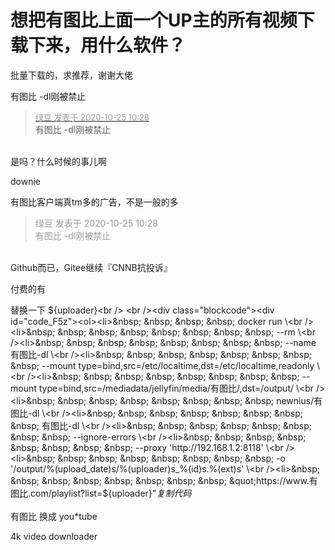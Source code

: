 # 想把有图比上面一个UP主的所有视频下载下来，用什么软件？


批量下载的，求推荐，谢谢大佬

有图比 -dl刚被禁止

<div class="quote"><blockquote><font size="2"><a href="https://www.hostloc.com/forum.php?mod=redirect&amp;goto=findpost&amp;pid=9348926&amp;ptid=758198" target="_blank"><font color="#999999">绿豆 发表于 2020-10-25 10:28</font></a></font><br />
有图比 -dl刚被禁止</blockquote></div><br />
是吗？什么时候的事儿啊

downie

<img src="static/image/smiley/default/sweat.gif" smilieid="10" border="0" alt="" />有图比客户端真tm多的广告，不是一般的多 

<div class="quote"><blockquote><font color="#999999">绿豆 发表于 2020-10-25 10:28</font><br />
<font color="#999999">有图比 -dl刚被禁止</font></blockquote></div><br />
Github而已，Gitee继续『CNNB抗投诉』

付费的有

替换一下 ${uploader}<br />
<br /><div class="blockcode"><div id="code_F5z"><ol><li>&nbsp; &nbsp; &nbsp; &nbsp; docker run \<br /><li>&nbsp; &nbsp; &nbsp; &nbsp; &nbsp; &nbsp; &nbsp; &nbsp; --rm \<br /><li>&nbsp; &nbsp; &nbsp; &nbsp; &nbsp; &nbsp; &nbsp; &nbsp; --name 有图比-dl \<br /><li>&nbsp; &nbsp; &nbsp; &nbsp; &nbsp; &nbsp; &nbsp; &nbsp; --mount type=bind,src=/etc/localtime,dst=/etc/localtime,readonly \<br /><li>&nbsp; &nbsp; &nbsp; &nbsp; &nbsp; &nbsp; &nbsp; &nbsp; --mount type=bind,src=/mediadata/jellyfin/media/有图比/,dst=/output/ \<br /><li>&nbsp; &nbsp; &nbsp; &nbsp; &nbsp; &nbsp; &nbsp; &nbsp; newnius/有图比-dl \<br /><li>&nbsp; &nbsp; &nbsp; &nbsp; &nbsp; &nbsp; &nbsp; &nbsp; 有图比-dl \<br /><li>&nbsp; &nbsp; &nbsp; &nbsp; &nbsp; &nbsp; &nbsp; &nbsp; --ignore-errors \<br /><li>&nbsp; &nbsp; &nbsp; &nbsp; &nbsp; &nbsp; &nbsp; &nbsp; --proxy 'http://192.168.1.2:8118' \<br /><li>&nbsp; &nbsp; &nbsp; &nbsp; &nbsp; &nbsp; &nbsp; &nbsp; -o '/output/%(upload_date)s/%(uploader)s_%(id)s.%(ext)s' \<br /><li>&nbsp; &nbsp; &nbsp; &nbsp; &nbsp; &nbsp; &nbsp; &nbsp; &quot;https://www.有图比.com/playlist?list=${uploader}&quot;</ol></div><em onclick="copycode($('code_F5z'));">复制代码</em></div><br />
<br />
有图比 换成 you*tube

4k video downloader
